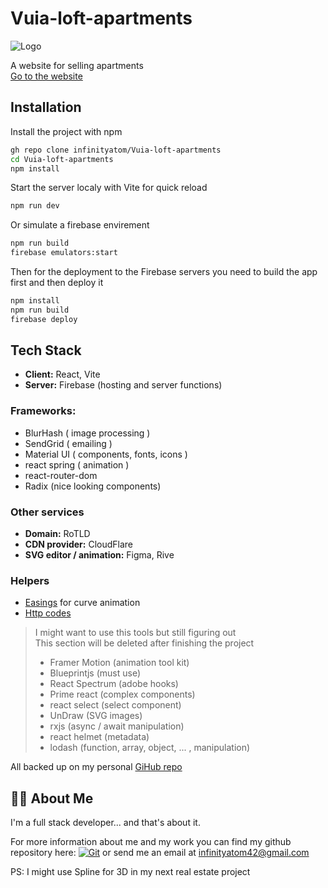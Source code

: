 # Vuia-loft-apartments
![Logo](https://vuialoftapartments.ro/logo.svg)

A website for selling apartments\
[Go to the website](https://vuialoftapartments.ro)
## Installation

Install the project with npm

```zsh
gh repo clone infinityatom/Vuia-loft-apartments
cd Vuia-loft-apartments
npm install
```
Start the server localy with Vite for quick reload

```zsh
npm run dev
```

Or simulate a firebase envirement

```zsh
npm run build
firebase emulators:start
```
Then for the deployment to the Firebase servers you need to build the app first and then deploy it

```zsh
npm install
npm run build
firebase deploy
```


## Tech Stack

- **Client:** React, Vite
- **Server:** Firebase (hosting and server functions)

### Frameworks:
- BlurHash ( image processing )
- SendGrid ( emailing )
- Material UI ( components, fonts, icons )
- react spring ( animation )
- react-router-dom
- Radix (nice looking components)

### Other services
- **Domain:** RoTLD
- **CDN provider:** CloudFlare
- **SVG editor / animation:** Figma, Rive

### Helpers
- [Easings](https://easings.net) for curve animation
- [Http codes](https://developer.mozilla.org/en-US/docs/Web/HTTP/Status)

> I might want to use this tools but still figuring out \
> This section will be deleted after finishing the project
>- Framer Motion (animation tool kit)
>- Blueprintjs (must use)
>- React Spectrum (adobe hooks)
>- Prime react (complex components)
>- react select (select component)
>- UnDraw (SVG images)
>- rxjs (async / await manipulation)
>- react helmet (metadata)
>- lodash (function, array, object, ... , manipulation)

All backed up on my personal [GiHub repo](https://github.com/infinityatom/Vuia-loft-apartments)


## 🤔💬 About Me
I'm a full stack developer... and that's about it.

For more information about me and my work you can find my github repository here: [![Git](https://img.shields.io/badge/GitHub-100000?style=for-the-badge&logo=github&logoColor=white)](https://github.com/infinityatom) or send me an email at infinityatom42@gmail.com

PS: I might use Spline for 3D in my next real estate project